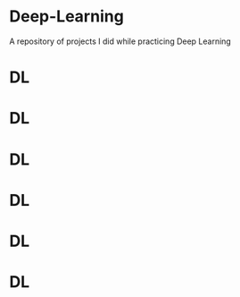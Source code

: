 # Deep-Learning
A repository of projects I did while practicing Deep Learning
# DL
# DL
# DL
# DL
# DL
# DL
